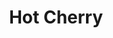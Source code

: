 --- 
title: "Hot Cherry"
publishdate: "2019-3-18T16:48:46+02:00"
src: "https://365manga.net/manga/hot-cherry"
image: "https://data.365manga.net/images/thumbnails/24585-hot-cherry.jpg"
description: "From Aria: Sakura's dream has come true, her grandfather has engaged her to her crush, Kamijo-sensei. She is very happy until she learns that the only reason he agreed to marry her was because her grandfather told him that she was sick and didn't have much time left. Will she be able to tell Kamijo-sensei the truth and let him go or will she continue the lie to keep him…"
---